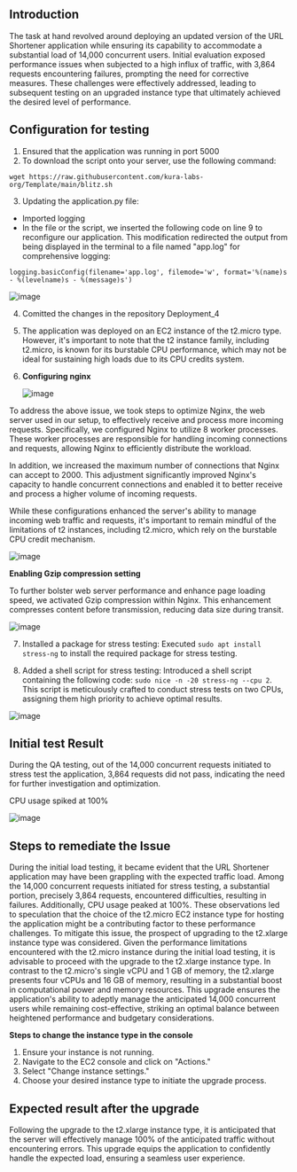 ## Introduction

The task at hand revolved around deploying an updated version of the URL Shortener application while ensuring its capability to accommodate a substantial load of 14,000 concurrent users. Initial evaluation exposed performance issues when subjected to a high influx of traffic, with 3,864 requests encountering failures, prompting the need for corrective measures. These challenges were effectively addressed, leading to subsequent testing on an upgraded instance type that ultimately achieved the desired level of performance.

## Configuration for testing

1) Ensured that the application was running in port 5000
2) To download the script onto your server, use the following command:

```shell
wget https://raw.githubusercontent.com/kura-labs-org/Template/main/blitz.sh
```
3) Updating the application.py file:
 - Imported logging
 - In the file or the script, we inserted the following code on line 9 to reconfigure our application. This modification redirected the output from being displayed in the terminal to a file named "app.log" for comprehensive logging:
```shell
logging.basicConfig(filename='app.log', filemode='w', format='%(name)s - %(levelname)s - %(message)s')
```
![image](https://github.com/SaraGurungLABS01/Blitz_2/assets/140760966/00d37a65-fe60-472a-949b-711ac43895b8)



4) Comitted the changes in the repository Deployment_4

5) The application was deployed on an EC2 instance of the t2.micro type. However, it's important to note that the t2 instance family, including t2.micro, is known for its burstable CPU performance, which may not be ideal for sustaining high loads due to its CPU credits system.

6) **Configuring nginx**
   
   ![image](https://github.com/SaraGurungLABS01/Blitz_2/assets/140760966/962f9493-e93e-4889-9b26-e5fe25d32edf)

   
To address the above issue, we took steps to optimize Nginx, the web server used in our setup, to effectively receive and process more incoming requests. Specifically, we configured Nginx to utilize 8 worker processes. These worker processes are responsible for handling incoming connections and requests, allowing Nginx to efficiently distribute the workload.

In addition, we increased the maximum number of connections that Nginx can accept to 2000. This adjustment significantly improved Nginx's capacity to handle concurrent connections and enabled it to better receive and process a higher volume of incoming requests.

While these configurations enhanced the server's ability to manage incoming web traffic and requests, it's important to remain mindful of the limitations of t2 instances, including t2.micro, which rely on the burstable CPU credit mechanism. 

![image](https://github.com/SaraGurungLABS01/Blitz_2/assets/140760966/36ca58cb-fd39-49e0-8f1c-a93036c09d34)

**Enabling Gzip compression setting**

To further bolster web server performance and enhance page loading speed, we activated Gzip compression within Nginx. This enhancement compresses content before transmission, reducing data size during transit.

![image](https://github.com/SaraGurungLABS01/Blitz_2/assets/140760966/77cf3732-f660-490c-9d98-132703b39355)

7) Installed a package for stress testing: Executed `sudo apt install stress-ng` to install the required package for stress testing.

8) Added a shell script for stress testing: Introduced a shell script containing the following code: `sudo nice -n -20 stress-ng --cpu 2`. This script is meticulously crafted to conduct stress tests on two CPUs, assigning them high priority to achieve optimal results.

![image](https://github.com/SaraGurungLABS01/Blitz_2/assets/140760966/486522b4-3216-4b36-8978-13dbe5a5e84c)


## Initial test Result

During the QA testing, out of the 14,000 concurrent requests initiated to stress test the application, 3,864 requests did not pass, indicating the need for further investigation and optimization.

CPU usage spiked at  100%


![image](https://github.com/SaraGurungLABS01/Blitz_2/assets/140760966/bf9a7682-fb9e-4ef5-91fd-84a3341d5870)


## Steps to remediate the Issue

During the initial load testing, it became evident that the URL Shortener application may have been grappling with the expected traffic load. Among the 14,000 concurrent requests initiated for stress testing, a substantial portion, precisely 3,864 requests, encountered difficulties, resulting in failures. Additionally, CPU usage peaked at 100%. These observations led to speculation that the choice of the t2.micro EC2 instance type for hosting the application might be a contributing factor to these performance challenges. To mitigate this issue, the prospect of upgrading to the t2.xlarge instance type was considered. Given the performance limitations encountered with the t2.micro instance during the initial load testing, it is advisable to proceed with the upgrade to the t2.xlarge instance type. In contrast to the t2.micro's single vCPU and 1 GB of memory, the t2.xlarge presents four vCPUs and 16 GB of memory, resulting in a substantial boost in computational power and memory resources. This upgrade ensures the application's ability to adeptly manage the anticipated 14,000 concurrent users while remaining cost-effective, striking an optimal balance between heightened performance and budgetary considerations.

 **Steps to change the instance type in the console**
1) Ensure your instance is not running.
2) Navigate to the EC2 console and click on "Actions."
3) Select "Change instance settings."
4) Choose your desired instance type to initiate the upgrade process.

## Expected result after the upgrade

Following the upgrade to the t2.xlarge instance type, it is anticipated that the server will effectively manage 100% of the anticipated traffic without encountering errors. This upgrade equips the application to confidently handle the expected load, ensuring a seamless user experience.






   









